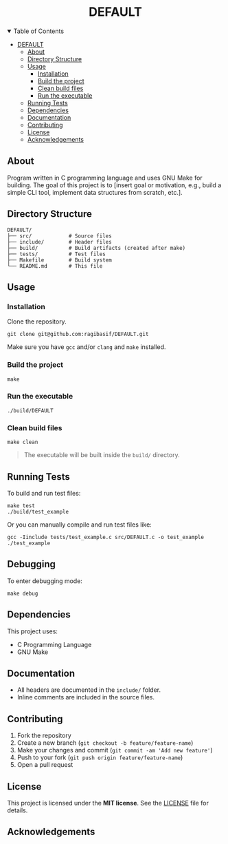<div align="center">

# DEFAULT

</div>

<details open="open">
<summary>Table of Contents</summary>

- [DEFAULT](#-DEFAULT)
  - [About](#-about)
  - [Directory Structure](#-directory-structure)
  - [Usage](#️-usage)
    - [Installation](#-installation)
    - [Build the project](#-build-the-project)
    - [Clean build files](#-clean-build-files)
    - [Run the executable](#-run-the-executable)
  - [Running Tests](#-running-tests)
  - [Dependencies](#-dependencies)
  - [Documentation](#-documentation)
  - [Contributing](#-contributing)
  - [License](#-license)
  - [Acknowledgements](#-acknowledgements)

</details>

## About

Program written in C programming language and uses GNU Make for building.
The goal of this project is to [insert goal or motivation, e.g., build a simple CLI tool, implement data structures from scratch, etc.].

## Directory Structure

```shell
DEFAULT/
├── src/            # Source files
├── include/        # Header files
├── build/          # Build artifacts (created after make)
├── tests/          # Test files
├── Makefile        # Build system
└── README.md       # This file
```

## Usage

### Installation

Clone the repository.

```shell
git clone git@github.com:ragibasif/DEFAULT.git
```

Make sure you have `gcc` and/or `clang` and `make` installed.

### Build the project

```shell
make
```

### Run the executable

```shell
./build/DEFAULT
```

### Clean build files

```shell
make clean
```

> The executable will be built inside the `build/` directory.

## Running Tests

To build and run test files:

```shell
make test
./build/test_example
```

Or you can manually compile and run test files like:

```shell
gcc -Iinclude tests/test_example.c src/DEFAULT.c -o test_example
./test_example
```

## Debugging

To enter debugging mode:

```shell
make debug
```

## Dependencies

This project uses:

- C Programming Language
- GNU Make

## Documentation

- All headers are documented in the `include/` folder.
- Inline comments are included in the source files.

## Contributing

1. Fork the repository
2. Create a new branch (`git checkout -b feature/feature-name`)
3. Make your changes and commit (`git commit -am 'Add new feature'`)
4. Push to your fork (`git push origin feature/feature-name`)
5. Open a pull request

## License

This project is licensed under the **MIT license**. See the [LICENSE](LICENSE) file for details.

## Acknowledgements
